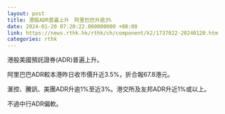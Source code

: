 ```yaml
---
layout: post
title: 港股ADR普遍上升　阿里巴巴升逾3%
date: 2024-01-20 07:20:22.000000000 +08:00
link: https://news.rthk.hk/rthk/ch/component/k2/1737022-20240120.htm
categories: rthk
---
```


港股美國預託證券(ADR)普遍上升。

阿里巴巴ADR較本港昨日收市價升近3.5%，折合報67.8港元。

滙控、騰訊、美團ADR升逾1%至近3%。港交所及友邦ADR升近1%或以上。

不過中行ADR偏軟。
